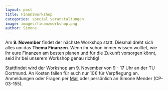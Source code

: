 ```yaml
---
layout: post
title: Finanzworkshop
categories: special veranstaltungen
image: images/finanzworkshop.png
author: Simone
---
```


Am **9. November** findet der nächste Workshop statt. Diesmal dreht sich alles um das **Thema Finanzen**. 
Wenn ihr schon immer wissen wolltet, wie ihr eure Finanzen am besten planen und für die Zukunft vorsorgen könnt, seid ihr bei unserem Workshop genau richtig!

Stattfindet wird der Workshop am 9. November von 9 - 17 Uhr an der TU Dortmund.
An Kosten fallen für euch nur 10€ für Verpflegung an.
Anmeldungen oder Fragen per [Mail](mailto:workshop@pep-dortmund.org) oder persönlich an Simone Mender (CP-03-155).

	
